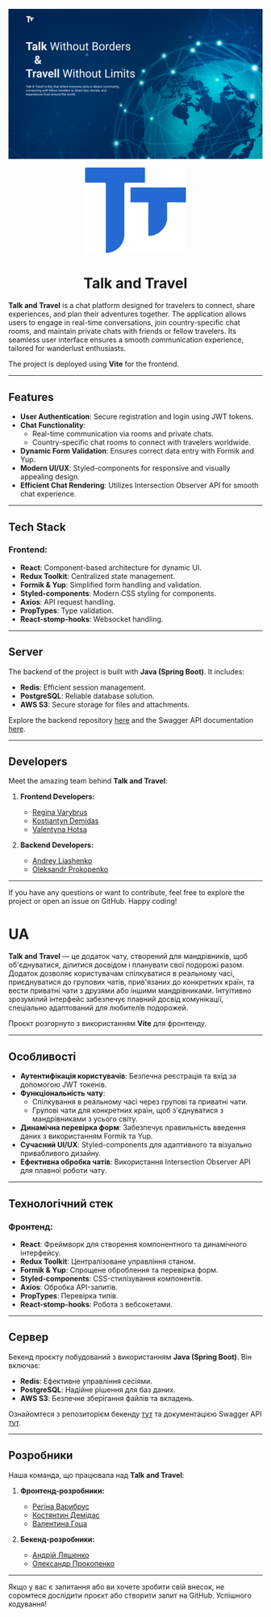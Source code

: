 ![Main Page Screenshot](public/og-image.png)

<div align="center">
  <img src="public/logo.png" alt="Talk and Travel Logo" width="200">
</div>

<h1 align="center">
  Talk and Travel
</h1>

**Talk and Travel** is a chat platform designed for travelers to connect, share
experiences, and plan their adventures together. The application allows users to
engage in real-time conversations, join country-specific chat rooms, and
maintain private chats with friends or fellow travelers. Its seamless user
interface ensures a smooth communication experience, tailored for wanderlust
enthusiasts.

The project is deployed using **Vite** for the frontend.

---

## Features

- **User Authentication**: Secure registration and login using JWT tokens.
- **Chat Functionality**:
  - Real-time communication via rooms and private chats.
  - Country-specific chat rooms to connect with travelers worldwide.
- **Dynamic Form Validation**: Ensures correct data entry with Formik and Yup.
- **Modern UI/UX**: Styled-components for responsive and visually appealing
  design.
- **Efficient Chat Rendering**: Utilizes Intersection Observer API for smooth
  chat experience.

---

## Tech Stack

### Frontend:

- **React**: Component-based architecture for dynamic UI.
- **Redux Toolkit**: Centralized state management.
- **Formik & Yup**: Simplified form handling and validation.
- **Styled-components**: Modern CSS styling for components.
- **Axios**: API request handling.
- **PropTypes**: Type validation.
- **React-stomp-hooks**: Websocket handling.

---

## Server

The backend of the project is built with **Java (Spring Boot)**. It includes:

- **Redis**: Efficient session management.
- **PostgreSQL**: Reliable database solution.
- **AWS S3**: Secure storage for files and attachments.

Explore the backend repository
[here](https://github.com/LiashenkoAndrey/talk-and-travel) and the Swagger API
documentation
[here](https://api.talk-and-travel.online/swagger-ui/index.html#/).

---

## Developers

Meet the amazing team behind **Talk and Travel**:

1. **Frontend Developers:**

   - [Regina Varybrus](https://github.com/ReginaVarybrus)
   - [Kostiantyn Demidas](https://github.com/doxliydriw)
   - [Valentyna Hotsa](https://github.com/ValentinaHotsa)

2. **Backend Developers:**

   - [Andrey Liashenko](https://github.com/LiashenkoAndrey)
   - [Oleksandr Prokopenko](https://github.com/OleksandrProkopenkoDev)

---

If you have any questions or want to contribute, feel free to explore the
project or open an issue on GitHub. Happy coding!

# UA

**Talk and Travel** — це додаток чату, створений для мандрівників, щоб
об'єднуватися, ділитися досвідом і планувати свої подорожі разом. Додаток
дозволяє користувачам спілкуватися в реальному часі, приєднуватися до групових
чатів, прив'язаних до конкретних країн, та вести приватні чати з друзями або
іншими мандрівниками. Інтуїтивно зрозумілий інтерфейс забезпечує плавний досвід
комунікації, спеціально адаптований для любителів подорожей.

Проєкт розгорнуто з використанням **Vite** для фронтенду.

---

## Особливості

- **Аутентифікація користувачів**: Безпечна реєстрація та вхід за допомогою JWT
  токенів.
- **Функціональність чату**:
  - Спілкування в реальному часі через групові та приватні чати.
  - Групові чати для конкретних країн, щоб з'єднуватися з мандрівниками з усього
    світу.
- **Динамічна перевірка форм**: Забезпечує правильність введення даних з
  використанням Formik та Yup.
- **Сучасний UI/UX**: Styled-components для адаптивного та візуально
  привабливого дизайну.
- **Ефективна обробка чатів**: Використання Intersection Observer API для
  плавної роботи чату.

---

## Технологічний стек

### Фронтенд:

- **React**: Фреймворк для створення компонентного та динамічного інтерфейсу.
- **Redux Toolkit**: Централізоване управління станом.
- **Formik & Yup**: Спрощене оброблення та перевірка форм.
- **Styled-components**: CSS-стилізування компонентів.
- **Axios**: Обробка API-запитів.
- **PropTypes**: Перевірка типів.
- **React-stomp-hooks**: Робота з вебсокетами.

---

## Сервер

Бекенд проєкту побудований з використанням **Java (Spring Boot)**. Він включає:

- **Redis**: Ефективне управління сесіями.
- **PostgreSQL**: Надійне рішення для баз даних.
- **AWS S3**: Безпечне зберігання файлів та вкладень.

Ознайомтеся з репозиторієм бекенду
[тут](https://github.com/LiashenkoAndrey/talk-and-travel) та документацією
Swagger API [тут](https://api.talk-and-travel.online/swagger-ui/index.html#/).

---

## Розробники

Наша команда, що працювала над **Talk and Travel**:

1. **Фронтенд-розробники:**

   - [Регіна Варибрус](https://github.com/ReginaVarybrus)
   - [Костянтин Демідас](https://github.com/doxliydriw)
   - [Валентина Гоца](https://github.com/ValentinaHotsa)

2. **Бекенд-розробники:**

   - [Андрій Ляшенко](https://github.com/LiashenkoAndrey)
   - [Олександр Прокопенко](https://github.com/OleksandrProkopenkoDev)

---

Якщо у вас є запитання або ви хочете зробити свій внесок, не соромтеся дослідити
проєкт або створити запит на GitHub. Успішного кодування!
